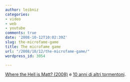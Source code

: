 ```yaml
---
author: leibniz
categories:
- video
- web
- youtube
comments: true
date: '2008-10-12T10:02:39Z'
slug: the-microfame-game
title: The microfame game
url: "/2008/10/12/the-microfame-game/"
wordpress_id: 3054

---
```

[Where the Hell is Matt? (2008)](http://www.youtube.com/watch?v=zlfKdbWwruY&eurl=http://www.wherethehellismatt.com/?fbid=fv0fRw3bfCv) e [10 anni di altri tormentoni](http://www.pcworld.com/printable/article/id,151803/printable.html).
